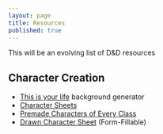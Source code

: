 ```yaml
---
layout: page
title: Resources
published: true
---
```


This will be an evolving list of D&D resources

## Character Creation

* [This is your life](https://mitchkeenan.com/tiyl) background generator
* [Character Sheets](https://drive.google.com/open?id=1K86J6XwLkgb1jJNTkXGs78F8YT_illdV)
* [Premade Characters of Every Class](http://www.digitaldungeonmaster.com/pre-made-dd-5e-character-sheets.html)
* [Drawn Character Sheet](https://drive.google.com/file/d/1kvLRbX5DGuVOosk9fwyqzdJllVO4eDCR/view?usp=sharing) (Form-Fillable)


